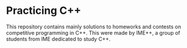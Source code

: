 # Practicing C++

This repository contains mainly solutions to homeworks and contests on competitive programming in C++. This were made by IME++, a group of students from IME dedicated to study C++. 

